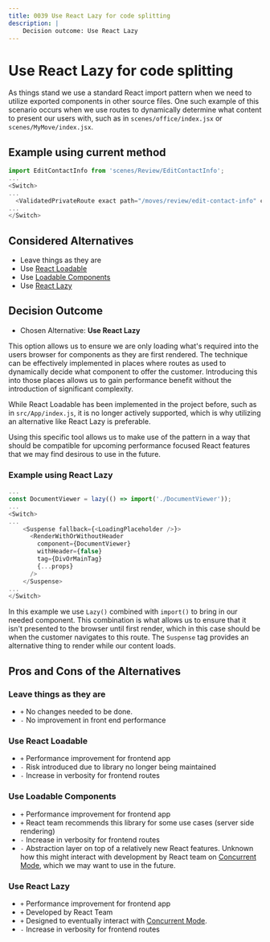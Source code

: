 ```yaml
---
title: 0039 Use React Lazy for code splitting
description: |
    Decision outcome: Use React Lazy
---
```

# Use React Lazy for code splitting

As things stand we use a standard React import pattern when we need to utilize
exported components in other source files. One such example of this scenario occurs when
we use routes to dynamically determine what content to present our users with, such as in
`scenes/office/index.jsx` or `scenes/MyMove/index.jsx`.

## Example using current method

```javascript
import EditContactInfo from 'scenes/Review/EditContactInfo';
...
<Switch>
...
  <ValidatedPrivateRoute exact path="/moves/review/edit-contact-info" component={EditContactInfo} />
...
</Switch>
```

## Considered Alternatives

* Leave things as they are
* Use [React Loadable](https://github.com/jamiebuilds/react-loadable)
* Use [Loadable Components](https://github.com/smooth-code/loadable-components)
* Use [React Lazy](https://reactjs.org/docs/code-splitting.html#reactlazy)

## Decision Outcome

* Chosen Alternative: **Use React Lazy**

This option allows us to ensure we are only loading what's required into the users browser for components as they are
first rendered. The technique can be effectively implemented in places where routes as used to dynamically decide
what component to offer the customer. Introducing this into those places allows us to gain performance benefit without
the introduction of significant complexity.

While React Loadable has been implemented in the project before, such as in `src/App/index.js`, it is no longer actively
supported, which is why utilizing an alternative like React Lazy is preferable.

Using this specific tool allows us to make use of the pattern in a way that should be compatible for upcoming
performance focused React features that we may find desirous to use in the future.

### Example using React Lazy

```javascript
...
const DocumentViewer = lazy(() => import('./DocumentViewer'));
...
<Switch>
...
    <Suspense fallback={<LoadingPlaceholder />}>
      <RenderWithOrWithoutHeader
        component={DocumentViewer}
        withHeader={false}
        tag={DivOrMainTag}
        {...props}
      />
    </Suspense>
...
</Switch>
```

In this example we use `Lazy()` combined with `import()` to bring in our needed component. This combination is what
allows us to ensure that it isn't presented to the browser until first render, which in this case should be when the
customer navigates to this route. The `Suspense` tag provides an alternative thing to render while our content loads.

## Pros and Cons of the Alternatives

### Leave things as they are

* `+` No changes needed to be done.
* `-` No improvement in front end performance

### Use React Loadable

* `+` Performance improvement for frontend app
* `-` Risk introduced due to library no longer being maintained
* `-` Increase in verbosity for frontend routes

### Use Loadable Components

* `+` Performance improvement for frontend app
* `+` React team recommends this library for some use cases (server side rendering)
* `-` Increase in verbosity for frontend routes
* `-` Abstraction layer on top of a relatively new React features. Unknown how this might interact with
development by React team on [Concurrent Mode](https://reactjs.org/docs/concurrent-mode-intro.html), which we
may want to use in the future.

### Use React Lazy

* `+` Performance improvement for frontend app
* `+` Developed by React Team
* `+` Designed to eventually interact with [Concurrent Mode](https://reactjs.org/docs/concurrent-mode-intro.html).
* `-` Increase in verbosity for frontend routes
